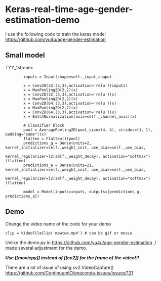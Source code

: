 # Keras-real-time-age-gender-estimation-demo
I use the following code to train the keras model
https://github.com/yu4u/age-gender-estimation

## Small model

TYY_1stream:
```
        inputs = Input(shape=self._input_shape)

        x = Conv2D(32,(3,3),activation='relu')(inputs)
        x = MaxPooling2D(2,2)(x)
        x = Conv2D(32,(3,3),activation='relu')(x)
        x = MaxPooling2D(2,2)(x)
        x = Conv2D(64,(3,3),activation='relu')(x)
        x = MaxPooling2D(2,2)(x)
        x = Conv2D(64,(3,3),activation='relu')(x)
        x = BatchNormalization(axis=self._channel_axis)(x)

        # Classifier block
        pool = AveragePooling2D(pool_size=(4, 4), strides=(1, 1), padding="same")(x)
        flatten = Flatten()(pool)
        predictions_g = Dense(units=2, kernel_initializer=self._weight_init, use_bias=self._use_bias,
                              kernel_regularizer=l2(self._weight_decay), activation="softmax")(flatten)
        predictions_a = Dense(units=21, kernel_initializer=self._weight_init, use_bias=self._use_bias,
                              kernel_regularizer=l2(self._weight_decay), activation="softmax")(flatten)

        model = Model(inputs=inputs, outputs=[predictions_g, predictions_a])
```


## Demo

Change the video name of the code for your demo
```
clip = VideoFileClip('mewtwo.mp4') # can be gif or movie
```

Unlike the demo.py in https://github.com/yu4u/age-gender-estimation
,I made several adjustment for the demo.

***Use [[moviepy]] instead of [[cv2]] for the frame of the video!!!***

There are a lot of issue of using cv2.VideoCapture()
https://github.com/ContinuumIO/anaconda-issues/issues/121

